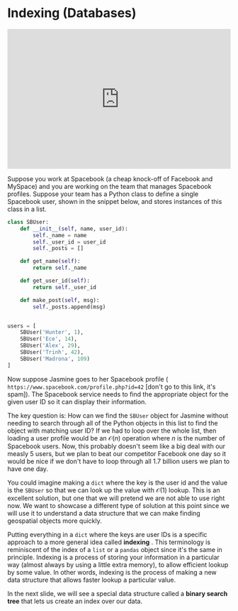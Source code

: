 # Indexing (Databases)


<div style="position: relative; padding-bottom: 62.5%; height: 0;">
    <iframe src="https://www.loom.com/embed/f1a3d4af3f6b4f75b369902cce641b8e?sharedAppSource=personal_library" frameborder="0" webkitallowfullscreen mozallowfullscreen allowfullscreen style="position: absolute; top: 0; left: 0; width: 100%; height: 100%;"></iframe>
</div>

Suppose you work at Spacebook (a cheap knock-off of Facebook and MySpace) and you are working on the team that manages Spacebook profiles. Suppose your team has a Python class to define a single Spacebook user, shown in the snippet below, and stores instances of this class in a list.  

```python
class SBUser:
    def __init__(self, name, user_id):
        self._name = name
        self._user_id = user_id
        self._posts = []

    def get_name(self):
        return self._name

    def get_user_id(self):
        return self._user_id

    def make_post(self, msg):
        self._posts.append(msg)


users = [
    SBUser('Hunter', 1),
    SBUser('Ece', 14),
    SBUser('Alex', 29),
    SBUser('Trinh', 42),
    SBUser('Madrona', 109)
]
```

Now suppose Jasmine goes to her Spacebook profile ( `https://www.spacebook.com/profile.php?id=42` [don't go to this link, it's spam]). The Spacebook service needs to find the appropriate object for the given user ID so it can display their information.  

The key question is: How can we find the `SBUser` object for Jasmine without needing to search through all of the Python objects in this list to find the object with matching user ID? If we had to loop over the whole list, then loading a user profile would be an $\mathcal{O}(n)$ operation where $n$ is the number of Spacebook users. Now, this probably doesn't seem like a big deal with our measly 5 users, but we plan to beat our competitor Facebook one day so it would be nice if we don't have to loop through all 1.7 billion users we plan to have one day.  

You could imagine making a `dict` where the key is the user id and the value is the `SBUser` so that we can look up the value with $\mathcal{O}(1)$ lookup. This is an excellent solution, but one that we will pretend we are not able to use right now. We want to showcase a different type of solution at this point since we will use it to understand a data structure that we can make finding geospatial objects more quickly.  

Putting everything in a `dict` where the keys are user IDs is a specific approach to a more general idea called **indexing** . This terminology is reminiscent of the index of a `list` or a `pandas` object since it's the same in principle. Indexing is a process of storing your information in a particular way (almost always by using a little extra memory), to allow efficient lookup by some value.  In other words, indexing is the process of making a new data structure that allows faster lookup a particular value.  

In the next slide, we will see a special data structure called a **binary search tree** that lets us create an index over our data.  

 

